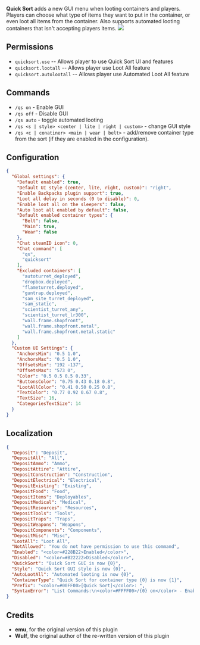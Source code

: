 **Quick Sort** adds a new GUI menu when looting containers and players. Players can choose what type of items they want to put in the container, or even loot all items from the container. Also supports automated looting containers that isn't accepting players items.
![](https://i.imgur.com/9XtWReC.jpg)

## Permissions

- `quicksort.use` -- Allows player to use Quick Sort UI and features
- `quicksort.lootall` -- Allows player use Loot All feature
- `quicksort.autolootall` -- Allows player use Automated Loot All feature

## Commands

* `/qs on` - Enable GUI
* `/qs off` - Disable GUI
* `/qs auto` - toggle automated looting
* `/qs <s | style> <center | lite | right | custom>` - change GUI style
* `/qs <c | conatiner> <main | wear | belt>` - add/remove container type from the sort (if they are enabled in the configuration).

## Configuration
```json
{
  "Global settings": {
    "Default enabled": true,
    "Default UI style (center, lite, right, custom)": "right",
    "Enable Backpacks plugin support": true,
    "Loot all delay in seconds (0 to disable)": 0,
    "Enable loot all on the sleepers": false,
    "Auto loot all enabled by default": false,
    "Default enabled container types": {
      "Belt": false,
      "Main": true,
      "Wear": false
    },
    "Chat steamID icon": 0,
    "Chat command": [
      "qs",
      "quicksort"
    ],
    "Excluded containers": [
      "autoturret_deployed",
      "dropbox.deployed",
      "flameturret.deployed",
      "guntrap.deployed",
      "sam_site_turret_deployed",
      "sam_static",
      "scientist_turret_any",
      "scientist_turret_lr300",
      "wall.frame.shopfront",
      "wall.frame.shopfront.metal",
      "wall.frame.shopfront.metal.static"
    ]
  },
  "Custom UI Settings": {
    "AnchorsMin": "0.5 1.0",
    "AnchorsMax": "0.5 1.0",
    "OffsetsMin": "192 -137",
    "OffsetsMax": "573 0",
    "Color": "0.5 0.5 0.5 0.33",
    "ButtonsColor": "0.75 0.43 0.18 0.8",
    "LootAllColor": "0.41 0.50 0.25 0.8",
    "TextColor": "0.77 0.92 0.67 0.8",
    "TextSize": 16,
    "CategoriesTextSize": 14
  }
}
```

## Localization
```json
{
  "Deposit": "Deposit",
  "DepositAll": "All",
  "DepositAmmo": "Ammo",
  "DepositAttire": "Attire",
  "DepositConstruction": "Construction",
  "DepositElectrical": "Electrical",
  "DepositExisting": "Existing",
  "DepositFood": "Food",
  "DepositItems": "Deployables",
  "DepositMedical": "Medical",
  "DepositResources": "Resources",
  "DepositTools": "Tools",
  "DepositTraps": "Traps",
  "DepositWeapons": "Weapons",
  "DepositComponents": "Components",
  "DepositMisc": "Misc",
  "LootAll": "Loot All",
  "NotAllowed": "You do not have permission to use this command",
  "Enabled": "<color=#228B22>Enabled</color>",
  "Disabled": "<color=#B22222>Disabled</color>",
  "QuickSort": "Quick Sort GUI is now {0}",
  "Style": "Quick Sort GUI style is now {0}",
  "AutoLootAll": "Automated looting is now {0}",
  "ContainerType": "Quick Sort for container type {0} is now {1}",
  "Prefix": "<color=#00FF00>[Quick Sort]</color>: ",
  "SyntaxError": "List Commands:\n<color=#FFFF00>/{0} on</color> - Enable GUI\n<color=#FFFF00>/{0} off</color> - Disable GUI\n<color=#FFFF00>/{0} auto</color> - Enable/Disable automated looting\n<color=#FFFF00>/{0} <s | style> <center | lite | right | custom></color> - change GUI style\n<color=#FFFF00>/{0} <c | conatiner> <main | wear | belt></color> - add/remove container type from the sort"
}
```

## Credits

- **emu**, for the original version of this plugin
- **Wulf**, the original author of the re-written version of this plugin